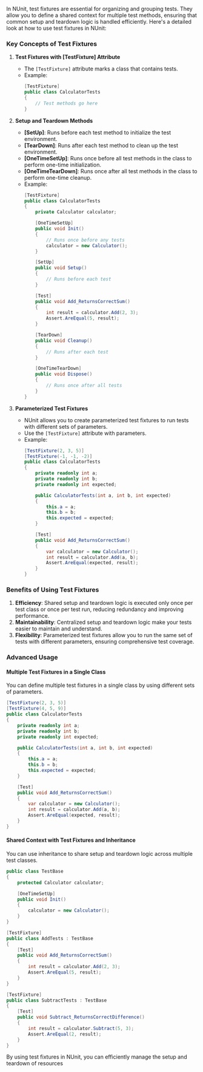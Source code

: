 ﻿In NUnit, test fixtures are essential for organizing and grouping tests. They allow you to define a shared context for multiple test methods, ensuring that common setup and teardown logic is handled efficiently. Here's a detailed look at how to use test fixtures in NUnit:

### Key Concepts of Test Fixtures

1. **Test Fixtures with [TestFixture] Attribute**
   - The `[TestFixture]` attribute marks a class that contains tests.
   - Example:
     ```csharp
     [TestFixture]
     public class CalculatorTests
     {
         // Test methods go here
     }
     ```

2. **Setup and Teardown Methods**
   - **[SetUp]**: Runs before each test method to initialize the test environment.
   - **[TearDown]**: Runs after each test method to clean up the test environment.
   - **[OneTimeSetUp]**: Runs once before all test methods in the class to perform one-time initialization.
   - **[OneTimeTearDown]**: Runs once after all test methods in the class to perform one-time cleanup.
   - Example:
     ```csharp
     [TestFixture]
     public class CalculatorTests
     {
         private Calculator calculator;

         [OneTimeSetUp]
         public void Init()
         {
             // Runs once before any tests
             calculator = new Calculator();
         }

         [SetUp]
         public void Setup()
         {
             // Runs before each test
         }

         [Test]
         public void Add_ReturnsCorrectSum()
         {
             int result = calculator.Add(2, 3);
             Assert.AreEqual(5, result);
         }

         [TearDown]
         public void Cleanup()
         {
             // Runs after each test
         }

         [OneTimeTearDown]
         public void Dispose()
         {
             // Runs once after all tests
         }
     }
     ```

3. **Parameterized Test Fixtures**
   - NUnit allows you to create parameterized test fixtures to run tests with different sets of parameters.
   - Use the `[TestFixture]` attribute with parameters.
   - Example:
     ```csharp
     [TestFixture(2, 3, 5)]
     [TestFixture(-1, -1, -2)]
     public class CalculatorTests
     {
         private readonly int a;
         private readonly int b;
         private readonly int expected;

         public CalculatorTests(int a, int b, int expected)
         {
             this.a = a;
             this.b = b;
             this.expected = expected;
         }

         [Test]
         public void Add_ReturnsCorrectSum()
         {
             var calculator = new Calculator();
             int result = calculator.Add(a, b);
             Assert.AreEqual(expected, result);
         }
     }
     ```

### Benefits of Using Test Fixtures

1. **Efficiency**: Shared setup and teardown logic is executed only once per test class or once per test run, reducing redundancy and improving performance.
2. **Maintainability**: Centralized setup and teardown logic make your tests easier to maintain and understand.
3. **Flexibility**: Parameterized test fixtures allow you to run the same set of tests with different parameters, ensuring comprehensive test coverage.

### Advanced Usage

#### Multiple Test Fixtures in a Single Class
You can define multiple test fixtures in a single class by using different sets of parameters.

```csharp
[TestFixture(2, 3, 5)]
[TestFixture(4, 5, 9)]
public class CalculatorTests
{
    private readonly int a;
    private readonly int b;
    private readonly int expected;

    public CalculatorTests(int a, int b, int expected)
    {
        this.a = a;
        this.b = b;
        this.expected = expected;
    }

    [Test]
    public void Add_ReturnsCorrectSum()
    {
        var calculator = new Calculator();
        int result = calculator.Add(a, b);
        Assert.AreEqual(expected, result);
    }
}
```

#### Shared Context with Test Fixtures and Inheritance
You can use inheritance to share setup and teardown logic across multiple test classes.

```csharp
public class TestBase
{
    protected Calculator calculator;

    [OneTimeSetUp]
    public void Init()
    {
        calculator = new Calculator();
    }
}

[TestFixture]
public class AddTests : TestBase
{
    [Test]
    public void Add_ReturnsCorrectSum()
    {
        int result = calculator.Add(2, 3);
        Assert.AreEqual(5, result);
    }
}

[TestFixture]
public class SubtractTests : TestBase
{
    [Test]
    public void Subtract_ReturnsCorrectDifference()
    {
        int result = calculator.Subtract(5, 3);
        Assert.AreEqual(2, result);
    }
}
```

By using test fixtures in NUnit, you can efficiently manage the setup and teardown of resources